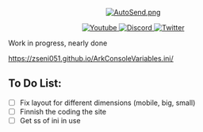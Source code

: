 <div>
  <p align="center">
    <a href="https://zseni051.github.io/ArkConsoleVariables.ini/">
    <img src="https://raw.githubusercontent.com/Zseni051/ArkConsoleVariables.ini/master/images/eye_open_close.gif" align="center" alt="AutoSend.png"></a>
  </p>
  <p align="center">
    <a href="https://www.youtube.com/channel/UCsIaU94p647veKr7sy12wmA">
      <img src="https://img.shields.io/badge/YouTube-FF0000?style=for-the-badge&logo=youtube&logoColor=white" alt="Youtube">
    </a>
    <a href="https://discord.gg/SXng95f">
      <img src="https://img.shields.io/badge/Discord-7289DA?style=for-the-badge&logo=discord&logoColor=white" alt="Discord">
    </a> 
    <a href="https://twitter.com/zseni10">
      <img src="https://img.shields.io/badge/Twitter-55ADEE?style=for-the-badge&logo=Twitter&logoColor=white" alt="Twitter">
    </a> 
  </p>
</div>

Work in progress, nearly done

https://zseni051.github.io/ArkConsoleVariables.ini/


## To Do List:
- [ ] Fix layout for different dimensions (mobile, big, small)
- [ ] Finnish the coding the site
- [ ] Get ss of ini in use
